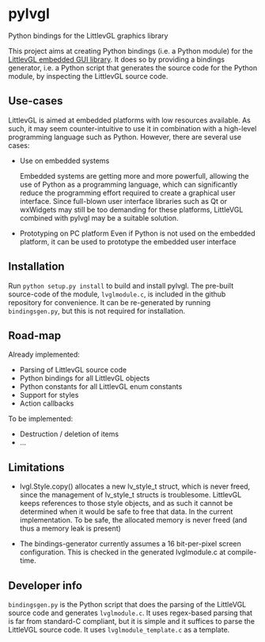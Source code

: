 # pylvgl
Python bindings for the LittlevGL graphics library

This project aims at creating Python bindings (i.e. a Python module) for the [LittlevGL embedded GUI library](https://littlevgl.com). It does so by providing a bindings generator, i.e. a Python script that generates the source code for the Python module, by inspecting the LittlevGL source code.

## Use-cases

LittlevGL is aimed at embedded platforms with low resources available. As such, it may seem counter-intuitive to use it in combination with a high-level programming language such as Python. However, there are several use cases:

* Use on embedded systems

  Embedded systems are getting more and more powerfull, allowing the use of Python as a programming language, which can significantly reduce the programming effort required to create a graphical user interface. Since full-blown user interface libraries such as Qt or wxWidgets may still be too demanding for these platforms, LittleVGL combined with pylvgl may be a suitable solution.
  
* Prototyping on PC platform
  Even if Python is not used on the embedded platform, it can be used to prototype the embedded user interface
  
## Installation

Run `python setup.py install` to build and install pylvgl. The pre-built source-code of the module, `lvglmodule.c`, is included in the github repository for convenience. It can be re-generated by running `bindingsgen.py`, but this is not required for installation.
  
## Road-map

Already implemented:

* Parsing of LittlevGL source code
* Python bindings for all LittlevGL objects
* Python constants for all LittlevGL enum constants
* Support for styles
* Action callbacks

To be implemented:

* Destruction / deletion of items
* ...

## Limitations

* lvgl.Style.copy() allocates a new lv_style_t struct, which is never freed, since the management of lv_style_t structs is troublesome. LittlevGL keeps references to those style objects, and as such it cannot be determined when it would be safe to free that data. In the current implementation. To be safe, the allocated memory is never freed (and thus a memory leak is present)

* The bindings-generator currently assumes a 16 bit-per-pixel screen configuration. This is checked in the generated lvglmodule.c at compile-time.

## Developer info

`bindingsgen.py` is the Python script that does the parsing of the LittleVGL source code and generates `lvglmodule.c`. It uses regex-based parsing that is far from standard-C compliant, but it is simple and it suffices to parse the LittleVGL source code. It uses `lvglmodule_template.c` as a template.
